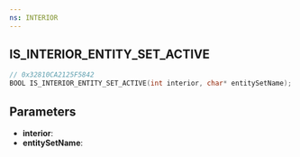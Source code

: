 ```yaml
---
ns: INTERIOR
---
```

## IS_INTERIOR_ENTITY_SET_ACTIVE

```c
// 0x32810CA2125F5842
BOOL IS_INTERIOR_ENTITY_SET_ACTIVE(int interior, char* entitySetName);
```

## Parameters
* **interior**:
* **entitySetName**:
